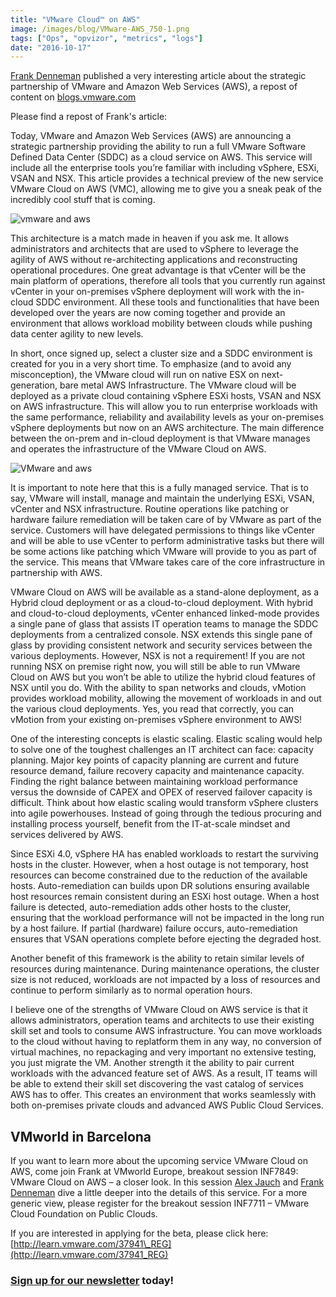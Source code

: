 ```yaml
---
title: "VMware Cloud™ on AWS"
image: /images/blog/VMware-AWS_750-1.png
tags: ["Ops", "opvizor", "metrics", "logs"]
date: "2016-10-17"
---
```


[Frank Denneman](http://frankdenneman.nl/author/admin/) published a very interesting article about the strategic partnership of VMware and Amazon Web Services (AWS), a repost of content on [blogs.vmware.com](http://blogs.vmware.com/)

Please find a repost of Frank's article:

Today, VMware and Amazon Web Services (AWS) are announcing a strategic partnership providing the ability to run a full VMware Software Defined Data Center (SDDC) as a cloud service on AWS. This service will include all the enterprise tools you’re familiar with including vSphere, ESXi, VSAN and NSX. This article provides a technical preview of the new service VMware Cloud on AWS (VMC), allowing me to give you a sneak peak of the incredibly cool stuff that is coming.

![vmware and aws](/images/blog/VMware-AWS_750-1.png)

This architecture is a match made in heaven if you ask me. It allows administrators and architects that are used to vSphere to leverage the agility of AWS without re-architecting applications and reconstructing operational procedures. One great advantage is that vCenter will be the main platform of operations, therefore all tools that you currently run against vCenter in your on-premises vSphere deployment will work with the in-cloud SDDC environment. All these tools and functionalities that have been developed over the years are now coming together and provide an environment that allows workload mobility between clouds while pushing data center agility to new levels.

In short, once signed up, select a cluster size and a SDDC environment is created for you in a very short time. To emphasize (and to avoid any misconception), the VMware cloud will run on native ESX on next-generation, bare metal AWS Infrastructure. The VMware cloud will be deployed as a private cloud containing vSphere ESXi hosts, VSAN and NSX on AWS infrastructure. This will allow you to run enterprise workloads with the same performance, reliability and availability levels as your on-premises vSphere deployments but now on an AWS architecture. The main difference between the on-prem and in-cloud deployment is that VMware manages and operates the infrastructure of the VMware Cloud on AWS.

![VMware and aws](/images/blog/AWSDCs_VMC_750.png)

It is important to note here that this is a fully managed service. That is to say, VMware will install, manage and maintain the underlying ESXi, VSAN, vCenter and NSX infrastructure. Routine operations like patching or hardware failure remediation will be taken care of by VMware as part of the service. Customers will have delegated permissions to things like vCenter and will be able to use vCenter to perform administrative tasks but there will be some actions like patching which VMware will provide to you as part of the service. This means that VMware takes care of the core infrastructure in partnership with AWS.

VMware Cloud on AWS will be available as a stand-alone deployment, as a Hybrid cloud deployment or as a cloud-to-cloud deployment. With hybrid and cloud-to-cloud deployments, vCenter enhanced linked-mode provides a single pane of glass that assists IT operation teams to manage the SDDC deployments from a centralized console. NSX extends this single pane of glass by providing consistent network and security services between the various deployments. However, NSX is not a requirement! If you are not running NSX on premise right now, you will still be able to run VMware Cloud on AWS but you won’t be able to utilize the hybrid cloud features of NSX until you do. With the ability to span networks and clouds, vMotion provides workload mobility, allowing the movement of workloads in and out the various cloud deployments. Yes, you read that correctly, you can vMotion from your existing on-premises vSphere environment to AWS!

One of the interesting concepts is elastic scaling. Elastic scaling would help to solve one of the toughest challenges an IT architect can face: capacity planning. Major key points of capacity planning are current and future resource demand, failure recovery capacity and maintenance capacity. Finding the right balance between maintaining workload performance versus the downside of CAPEX and OPEX of reserved failover capacity is difficult. Think about how elastic scaling would transform vSphere clusters into agile powerhouses. Instead of going through the tedious procuring and installing process yourself, benefit from the IT-at-scale mindset and services delivered by AWS.

Since ESXi 4.0, vSphere HA has enabled workloads to restart the surviving hosts in the cluster. However, when a host outage is not temporary, host resources can become constrained due to the reduction of the available hosts. Auto-remediation can builds upon DR solutions ensuring available host resources remain consistent during an ESXi host outage. When a host failure is detected, auto-remediation adds other hosts to the cluster, ensuring that the workload performance will not be impacted in the long run by a host failure. If partial (hardware) failure occurs, auto-remediation ensures that VSAN operations complete before ejecting the degraded host.

Another benefit of this framework is the ability to retain similar levels of resources during maintenance. During maintenance operations, the cluster size is not reduced, workloads are not impacted by a loss of resources and continue to perform similarly as to normal operation hours.

I believe one of the strengths of VMware Cloud on AWS service is that it allows administrators, operation teams and architects to use their existing skill set and tools to consume AWS infrastructure. You can move workloads to the cloud without having to replatform them in any way, no conversion of virtual machines, no repackaging and very important no extensive testing, you just migrate the VM. Another strength it the ability to pair current workloads with the advanced feature set of AWS. As a result, IT teams will be able to extend their skill set discovering the vast catalog of services AWS has to offer. This creates an environment that works seamlessly with both on-premises private clouds and advanced AWS Public Cloud Services.

## VMworld in Barcelona

If you want to learn more about the upcoming service VMware Cloud on AWS, come join Frank at VMworld Europe, breakout session INF7849: VMware Cloud on AWS – a closer look. In this session [Alex Jauch](https://twitter.com/ajauch) and [Frank Denneman](https://twitter.com/frankdenneman) dive a little deeper into the details of this service. For a more generic view, please register for the breakout session INF7711 – VMware Cloud Foundation on Public Clouds.

If you are interested in applying for the beta, please click here: [http://learn.vmware.com/37941\_REG](http://learn.vmware.com/37941_REG)

### [Sign up for our newsletter](https://mediashower.com/ce2/43911/6/177) today!
